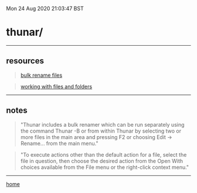 Mon 24 Aug 2020 21:03:47 BST

# thunar/

___

## resources

> [bulk rename files](https://docs.xfce.org/xfce/thunar/bulk-renamer/start)

>[working with files and folders](https://docs.xfce.org/xfce/thunar/working-with-files-and-folders)

___

## notes

> "Thunar includes a bulk renamer which can be run separately using the command Thunar -B or from within Thunar by selecting two or more files in the main area and pressing F2 or choosing Edit → Rename... from the main menu."

> "To execute actions other than the default action for a file, select the file in question, then choose the desired action from the Open With choices available from the File menu or the right-click context menu."

___

[home](./home.md) 


